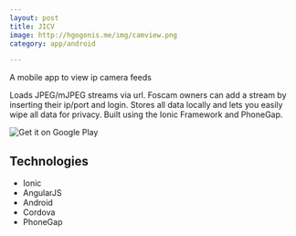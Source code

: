 ```yaml
---
layout: post
title: JICV
image: http://hgogonis.me/img/camview.png
category: app/android

---
```

A mobile app to view ip camera feeds

Loads JPEG/mJPEG streams via url. Foscam owners can add a stream by inserting their ip/port and login. Stores all data locally and lets you easily wipe all data for privacy. Built using the Ionic Framework and PhoneGap.

![Get it on Google Play](http://hgogonis.me/img/gplay.png)

## Technologies
* Ionic
* AngularJS
* Android
* Cordova
* PhoneGap


